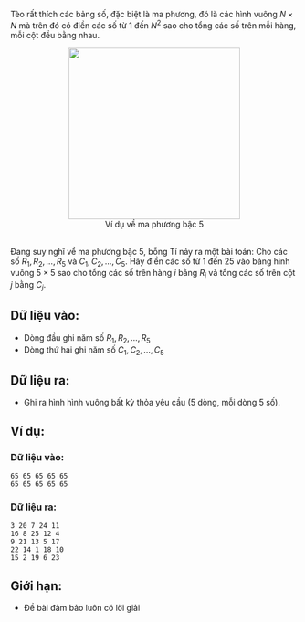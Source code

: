 Tèo rất thích các bảng số, đặc biệt là ma phương, đó là các hình vuông $N×N$ mà trên đó có điền các số từ $1$ đến $N^2$ sao cho tổng các số trên mỗi hàng, mỗi cột đều bằng nhau.

<center><img src="/images/problems/398/MAPHUONG.jpg" width=300px></center>
<center>Ví dụ về ma phương bậc 5</center>
<br>

Đang suy nghĩ về ma phương  bậc $5$, bỗng Tí nảy ra một bài toán: Cho các số $R_1, R_2, …, R_5$ và $C_1, C_2, …, C_5$. Hãy điền các số từ $1$ đến $25$ vào bảng hình vuông $5×5$ sao cho tổng các số trên hàng $i$ bằng $R_i$ và tổng các số trên cột $j$ bằng $C_j$.

## Dữ liệu vào:
- Dòng đầu ghi năm số $R_1, R_2, …, R_5$
- Dòng thứ hai ghi năm số $C_1, C_2, …, C_5$

## Dữ liệu ra:
- Ghi ra hình hình vuông bất kỳ thỏa yêu cầu ($5$ dòng, mỗi dòng $5$ số).

## Ví dụ:
### Dữ liệu vào:
```
65 65 65 65 65
65 65 65 65 65
```

### Dữ liệu ra:
```
3 20 7 24 11
16 8 25 12 4
9 21 13 5 17
22 14 1 18 10
15 2 19 6 23
```

## Giới hạn:
- Đề bài đảm bảo luôn có lời giải